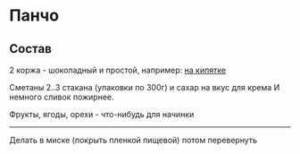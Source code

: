 # Панчо

## Состав

2 коржа - шоколадный и простой, например: [на кипятке](../%D0%A8%D0%BE%D0%BA%D0%BE%D0%BB%D0%B0%D0%B4%20%D0%BD%D0%B0%20%D0%BA%D0%B8%D0%BF%D1%8F%D1%82%D0%BA%D0%B5/)

Сметаны 2..3 стакана (упаковки по 300г) и сахар на вкус для крема
И немного сливок пожирнее.

Фрукты, ягоды, орехи - что-нибудь для начинки

---

Делать в миске (покрыть пленкой пищевой) потом перевернуть
